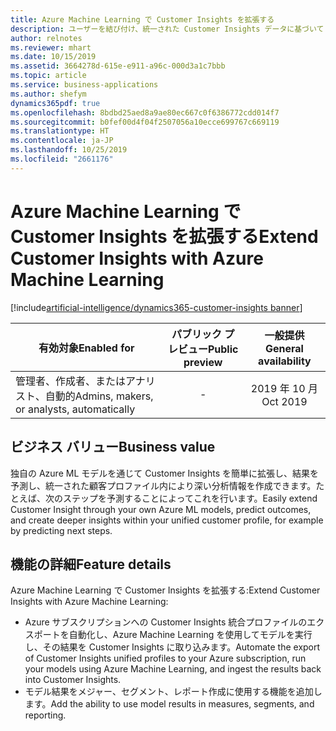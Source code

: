 ```yaml
---
title: Azure Machine Learning で Customer Insights を拡張する
description: ユーザーを結び付け、統一された Customer Insights データに基づいて Azure Machine Learning モデルを実行できるようにします。 
author: relnotes
ms.reviewer: mhart
ms.date: 10/15/2019
ms.assetid: 3664278d-615e-e911-a96c-000d3a1c7bbb
ms.topic: article
ms.service: business-applications
ms.author: shefym
dynamics365pdf: true
ms.openlocfilehash: 8bdbd25aed8a9ae80ec667c0f6386772cdd014f7
ms.sourcegitcommit: b0fef00d4f04f2507056a10ecce699767c669119
ms.translationtype: HT
ms.contentlocale: ja-JP
ms.lasthandoff: 10/25/2019
ms.locfileid: "2661176"
---
```

# <a name="extend-customer-insights-with-azure-machine-learning"></a><span data-ttu-id="f8154-103">Azure Machine Learning で Customer Insights を拡張する</span><span class="sxs-lookup"><span data-stu-id="f8154-103">Extend Customer Insights with Azure Machine Learning</span></span>
[!include[artificial-intelligence/dynamics365-customer-insights banner](../includes/artificial-intelligence/dynamics365-customer-insights.md)]

| <span data-ttu-id="f8154-104">有効対象</span><span class="sxs-lookup"><span data-stu-id="f8154-104">Enabled for</span></span>    |  <span data-ttu-id="f8154-105">パブリック プレビュー</span><span class="sxs-lookup"><span data-stu-id="f8154-105">Public preview</span></span> | <span data-ttu-id="f8154-106">一般提供</span><span class="sxs-lookup"><span data-stu-id="f8154-106">General availability</span></span> | 
| ---------- | :----------: |:----------: |
|<span data-ttu-id="f8154-107">管理者、作成者、またはアナリスト、自動的</span><span class="sxs-lookup"><span data-stu-id="f8154-107">Admins, makers, or analysts, automatically</span></span>|-| <span data-ttu-id="f8154-108">2019 年 10 月</span><span class="sxs-lookup"><span data-stu-id="f8154-108">Oct 2019</span></span>|


## <a name="business-value"></a><span data-ttu-id="f8154-109">ビジネス バリュー</span><span class="sxs-lookup"><span data-stu-id="f8154-109">Business value</span></span>
<!-- bv start -->
<span data-ttu-id="f8154-110">独自の Azure ML モデルを通じて Customer Insights を簡単に拡張し、結果を予測し、統一された顧客プロファイル内により深い分析情報を作成できます。たとえば、次のステップを予測することによってこれを行います。</span><span class="sxs-lookup"><span data-stu-id="f8154-110">Easily extend Customer Insight through your own Azure ML models, predict outcomes, and create deeper insights within your unified customer profile, for example by predicting next steps.</span></span> 

<!-- bv end -->



## <a name="feature-details"></a><span data-ttu-id="f8154-111">機能の詳細</span><span class="sxs-lookup"><span data-stu-id="f8154-111">Feature details</span></span>
<!--feature detail start -->
<span data-ttu-id="f8154-112">Azure Machine Learning で Customer Insights を拡張する:</span><span class="sxs-lookup"><span data-stu-id="f8154-112">Extend Customer Insights with Azure Machine Learning:</span></span>

- <span data-ttu-id="f8154-113">Azure サブスクリプションへの Customer Insights 統合プロファイルのエクスポートを自動化し、Azure Machine Learning を使用してモデルを実行し、その結果を Customer Insights に取り込みます。</span><span class="sxs-lookup"><span data-stu-id="f8154-113">Automate the export of Customer Insights unified profiles to your Azure subscription, run your models using Azure Machine Learning, and ingest the results back into Customer Insights.</span></span>   
- <span data-ttu-id="f8154-114">モデル結果をメジャー、セグメント、レポート作成に使用する機能を追加します。</span><span class="sxs-lookup"><span data-stu-id="f8154-114">Add the ability to use model results in measures, segments, and reporting.</span></span>
<!--feature detail end -->









